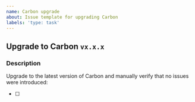 ```yaml
---
name: Carbon upgrade
about: Issue template for upgrading Carbon
labels: 'type: task'
---
```


## Upgrade to Carbon `vx.x.x`

### Description

Upgrade to the latest version of Carbon and manually verify that no issues were
introduced:

- [ ] <!-- https://github.com/carbon-design-system/carbon/releases/tag/vx.x.x -->
